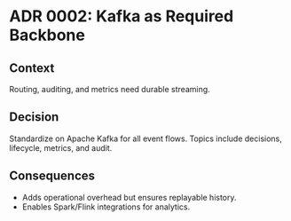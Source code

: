 # ADR 0002: Kafka as Required Backbone

## Context

Routing, auditing, and metrics need durable streaming.

## Decision

Standardize on Apache Kafka for all event flows. Topics include decisions, lifecycle, metrics, and audit.

## Consequences

- Adds operational overhead but ensures replayable history.
- Enables Spark/Flink integrations for analytics.
